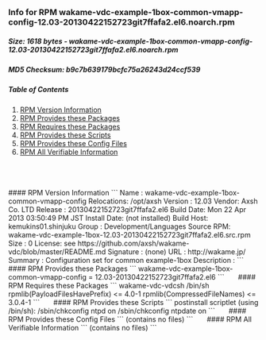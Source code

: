 &nbsp;  
### Info for RPM wakame-vdc-example-1box-common-vmapp-config-12.03-20130422152723git7ffafa2.el6.noarch.rpm  
##### Size: 1618 bytes - wakame-vdc-example-1box-common-vmapp-config-12.03-20130422152723git7ffafa2.el6.noarch.rpm  
##### MD5 Checksum: b9c7b639179bcfc75a26243d24ccf539  
##### Table of Contents  
1. [RPM Version Information](#version)  
2. [RPM Provides these Packages ](#provides)  
3. [RPM Requires these Packages](#requires)  
4. [RPM Provides these Scripts](#scripts)  
5. [RPM Provides these Config Files](#config)  
6. [RPM All Verifiable Information](#verifiable)  
&nbsp;  
&nbsp;  
&nbsp;  
<a name="version" />
#### RPM Version Information  
```  
Name        : wakame-vdc-example-1box-common-vmapp-config  Relocations: /opt/axsh 
Version     : 12.03                             Vendor: Axsh Co. LTD <dev@axsh.net>
Release     : 20130422152723git7ffafa2.el6   Build Date: Mon 22 Apr 2013 03:50:49 PM JST
Install Date: (not installed)               Build Host: kemukins01.shinjuku
Group       : Development/Languages         Source RPM: wakame-vdc-example-1box-12.03-20130422152723git7ffafa2.el6.src.rpm
Size        : 0                                License: see https://github.com/axsh/wakame-vdc/blob/master/README.md
Signature   : (none)
URL         : http://wakame.jp/
Summary     : Configuration set for common example-1box
Description :
<insert long description, indented with spaces>
```  
&nbsp;  
&nbsp;  
&nbsp;  
<a name="provides" />
#### RPM Provides these Packages  
```  
wakame-vdc-example-1box-common-vmapp-config = 12.03-20130422152723git7ffafa2.el6
```  
&nbsp;  
&nbsp;  
&nbsp;  
<a name="requires" />
#### RPM Requires these Packages  
```  
wakame-vdc-vdcsh  
/bin/sh  
rpmlib(PayloadFilesHavePrefix) <= 4.0-1
rpmlib(CompressedFileNames) <= 3.0.4-1
```  
&nbsp;  
&nbsp;  
&nbsp;  
<a name="scripts" />
#### RPM Provides these Scripts  
```  
postinstall scriptlet (using /bin/sh):
/sbin/chkconfig       ntpd on
/sbin/chkconfig       ntpdate on
```  
&nbsp;  
&nbsp;  
&nbsp;  
<a name="config" />
#### RPM Provides these Config Files  
```  
(contains no files)
```  
&nbsp;  
&nbsp;  
&nbsp;  
<a name="verifiable" />
#### RPM All Verifiable Information  
```  
(contains no files)
```  
&nbsp;  
